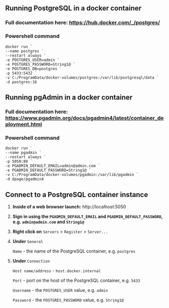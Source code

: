 ## Running PostgreSQL in a docker container

### Full documentation here: https://hub.docker.com/_/postgres/

### Powershell command
```
docker run `
--name postgres `
--restart always `
-e POSTGRES_USER=admin `
-e POSTGRES_PASSWORD=String1@ `
-e POSTGRES_DB=postgres `
-p 5433:5432 `
-v C:/ProgramData/docker-volumes/postgres:/var/lib/postgresql/data `
-d postgres:16
```

## Running pgAdmin in a docker container

### Full documentation here: https://www.pgadmin.org/docs/pgadmin4/latest/container_deployment.html

### Powershell command
```
docker run `
--name pgadmin `
--restart always `
-p 5050:80 `
-e PGADMIN_DEFAULT_EMAIL=admin@admin.com `
-e PGADMIN_DEFAULT_PASSWORD=String1@ `
-v C:/ProgramData/docker-volumes/pgadmin:/var/lib/pgadmin `
-d dpage/pgadmin4
```

## Connect to a PostgreSQL container instance

1. __Inside of a web browser launch:__ http://localhost:5050

2. __Sign in using the `PGADMIN_DEFAULT_EMAIL` and `PGADMIN_DEFAULT_PASSWORD`, e.g. `admin@admin.com` and `String1@`__

3. __Right click on__ `Servers` > `Register` > `Server...`

4. __Under__ `General`
   
    `Name` - the name of the PostgreSQL container, e.g. `postgres`

5. __Under__ `Connection`

    `Host name/address` - `host.docker.internal`

    `Port` - port on the host of the PostgreSQL container, e.g. `5433`

    `Username` - the `POSTGRES_USER` value, e.g. `admin`

    `Password` - the `POSTGRES_PASSWORD` value, e.g. `String1@`
